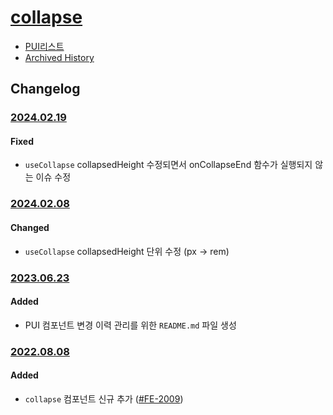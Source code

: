 # [collapse](https://rxc.atlassian.net/browse/FE-2009)
  * [PUI리스트](../README.md)
  * [Archived History](https://www.notion.so/rxc/Collapse-890ebae828b04e5da1cd472fcf9b19dd?pvs=4)

## Changelog

### [2024.02.19](https://rxc.atlassian.net/browse/FE-4257)
#### Fixed
  * `useCollapse` collapsedHeight 수정되면서 onCollapseEnd 함수가 실행되지 않는 이슈 수정

### [2024.02.08](https://rxc.atlassian.net/browse/FE-4216)
#### Changed
  * `useCollapse` collapsedHeight 단위 수정 (px -> rem)

### [2023.06.23](https://rxc.atlassian.net/browse/FE-3326)
#### Added 
  * PUI 컴포넌트 변경 이력 관리를 위한 `README.md` 파일 생성

### [2022.08.08](https://github.com/rxcompany/fe-mobile/commit/420edd27e07385ef346f6e9d31fa0dca3af94991)
#### Added 
  * `collapse` 컴포넌트 신규 추가 ([#FE-2009](https://rxc.atlassian.net/browse/FE-2009))